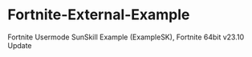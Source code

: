 # Fortnite-External-Example
Fortnite Usermode SunSkill Example (ExampleSK), Fortnite 64bit v23.10 Update
